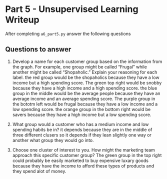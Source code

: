 # Part 5 - Unsupervised Learning Writeup

After completing `a6_part5.py` answer the following questions

## Questions to answer

1. Develop a name for each customer group based on the information from the graph. For example, one group might be called “Frugal” while another might be called “Shopaholic.” Explain your reasoning for each label. the red group would be the shopaholics because they have a low income but a high spending score. The green top right would be snobby because they have a high income and a high spending score. the blue group in the middle would be the average people because they have an average income and an average spending score. The purple group in the bototm left would be frugal because they have a low income and a low spending score. the orange group in the bottom right would be savers because they have a high income but a low spending score.

2. What group would a customer who has a medium income and low spending habits be in?
it depends because they are in the middle of three different clusers so it depends if they lean slightly one way or another what group they would go into. 
3. Choose one cluster of interest to you. How might the marketing team approach this specific customer group? The green group in the top right could probably be easily marketed to buy expensive luxary goods because they have the income to afford these types of products and they spend alot of money.

